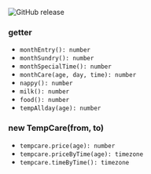 ![GitHub release](https://img.shields.io/github/release/niconico-hoik/price.js.svg?longCache=true&style=flat-square)

### getter
- `monthEntry(): number`
- `monthSundry(): number`
- `monthSpecialTime(): number`
- `monthCare(age, day, time): number`
- `nappy(): number`
- `milk(): number`
- `food(): number`
- `tempAllday(age): number`

### new TempCare(from, to)
- `tempcare.price(age): number`
- `tempcare.priceByTime(age): timezone`
- `tempcare.timeByTime(): timezone`
